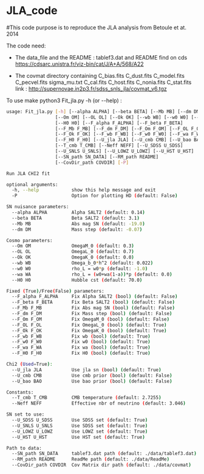 # JLA_code
#This code purpose is to reproduce the JLA analysis from Betoule et at. 2014

The code need: 

- The data_file and the README : tablef3.dat and README find on cds https://cdsarc.unistra.fr/viz-bin/cat/J/A+A/568/A22
         
- The covmat directory containing C_bias.fits  C_dust.fits  C_model.fits  C_pecvel.fits  sigma_mu.txt
                                                 C_cal.fits   C_host.fits  C_nonia.fits  C_stat.fits
                                                 link : http://supernovae.in2p3.fr/sdss_snls_jla/covmat_v6.tgz 

To use make python3 Fit_jla.py -h (or --help) :
```bash
usage: Fit_jla.py [-h] [--alpha ALPHA] [--beta BETA] [--Mb MB] [--dm DM]
                  [--Om OM] [--OL OL] [--Ok OK] [--wb WB] [--w0 W0] [--wa WA]
                  [--H0 H0] [--F_alpha F_ALPHA] [--F_beta F_BETA]
                  [--F_Mb F_MB] [--F_dm F_DM] [--F_Om F_OM] [--F_OL F_OL]
                  [--F_Ok F_OK] [--F_wb F_WB] [--F_w0 F_W0] [--F_wa F_WA]
                  [--F_H0 F_H0] [--U_jla JLA] [--U_cmb CMB] [--U_bao BAO]
                  [--T_cmb T_CMB] [--Neff NEFF] [--U_SDSS U_SDSS]
                  [--U_SNLS U_SNLS] [--U_LOWZ U_LOWZ] [--U_HST U_HST]
                  [--SN_path SN_DATA] [--RM_path README]
                  [--CovDir_path COVDIR] [-P]

Run JLA CHI2 fit

optional arguments:
  -h, --help            show this help message and exit
  -P                    Option for plotting HD (default: False)

SN nuisance parameters:
  --alpha ALPHA         Alpha SALT2 (default: 0.14)
  --beta BETA           Beta SALT2 (default: 3.1)
  --Mb MB               Abs mag SN (default: -19.0)
  --dm DM               Mass step (default: -0.07)

Cosmo parameters:
  --Om OM               OmegaM_0 (default: 0.3)
  --OL OL               OmegaL_0 (default: 0.7)
  --Ok OK               OmegaK_0 (default: 0.0)
  --wb WB               Omega_b_0*h^2 (default: 0.022)
  --w0 W0               rho_L = w0*p (default: -1.0)
  --wa WA               rho_L = (w0+wa(1-a))*p (default: 0.0)
  --H0 H0               Hubble cst (default: 70.0)

Fixed (True)/Free(False) parameters:
  --F_alpha F_ALPHA     Fix Alpha SALT2 (bool) (default: False)
  --F_beta F_BETA       Fix Beta SALT2 (bool) (default: False)
  --F_Mb F_MB           Fix Abs mag SN (bool) (default: False)
  --F_dm F_DM           Fix Mass step (bool) (default: False)
  --F_Om F_OM           Fix OmegaM_0 (bool) (default: False)
  --F_OL F_OL           Fix OmegaL_0 (bool) (default: True)
  --F_Ok F_OK           Fix OmegaK_0 (bool) (default: True)
  --F_wb F_WB           Fix wb (bool) (default: True)
  --F_w0 F_W0           Fix w0 (bool) (default: True)
  --F_wa F_WA           Fix wa (bool) (default: True)
  --F_H0 F_H0           Fix H0 (bool) (default: True)

Chi2 (Used=True):
  --U_jla JLA           Use jla sn (bool) (default: True)
  --U_cmb CMB           Use cmb prior (bool) (default: False)
  --U_bao BAO           Use bao prior (bool) (default: False)

Constants:
  --T_cmb T_CMB         CMB temperature (default: 2.7255)
  --Neff NEFF           Effective nbr of neutrino (default: 3.046)

SN set to use:
  --U_SDSS U_SDSS       Use SDSS set (default: True)
  --U_SNLS U_SNLS       Use SDSS set (default: True)
  --U_LOWZ U_LOWZ       Use LOWZ set (default: True)
  --U_HST U_HST         Use HST set (default: True)

Path to data:
  --SN_path SN_DATA     tablef3.dat path (default: ./data/tablef3.dat)
  --RM_path README      ReadMe path (default: ./data/ReadMe)
  --CovDir_path COVDIR  Cov Matrix dir path (default: ./data/covmat)
```
